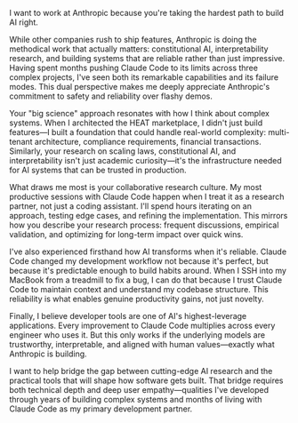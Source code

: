I want to work at Anthropic because you're taking the hardest path to build AI right.

While other companies rush to ship features, Anthropic is doing the methodical work that actually matters: constitutional AI, interpretability research, and building systems that are reliable rather than just impressive. Having spent months pushing Claude Code to its limits across three complex projects, I've seen both its remarkable capabilities and its failure modes. This dual perspective makes me deeply appreciate Anthropic's commitment to safety and reliability over flashy demos.

Your "big science" approach resonates with how I think about complex systems. When I architected the HEAT marketplace, I didn't just build features—I built a foundation that could handle real-world complexity: multi-tenant architecture, compliance requirements, financial transactions. Similarly, your research on scaling laws, constitutional AI, and interpretability isn't just academic curiosity—it's the infrastructure needed for AI systems that can be trusted in production.

What draws me most is your collaborative research culture. My most productive sessions with Claude Code happen when I treat it as a research partner, not just a coding assistant. I'll spend hours iterating on an approach, testing edge cases, and refining the implementation. This mirrors how you describe your research process: frequent discussions, empirical validation, and optimizing for long-term impact over quick wins.

I've also experienced firsthand how AI transforms when it's reliable. Claude Code changed my development workflow not because it's perfect, but because it's predictable enough to build habits around. When I SSH into my MacBook from a treadmill to fix a bug, I can do that because I trust Claude Code to maintain context and understand my codebase structure. This reliability is what enables genuine productivity gains, not just novelty.

Finally, I believe developer tools are one of AI's highest-leverage applications. Every improvement to Claude Code multiplies across every engineer who uses it. But this only works if the underlying models are trustworthy, interpretable, and aligned with human values—exactly what Anthropic is building.

I want to help bridge the gap between cutting-edge AI research and the practical tools that will shape how software gets built. That bridge requires both technical depth and deep user empathy—qualities I've developed through years of building complex systems and months of living with Claude Code as my primary development partner.

